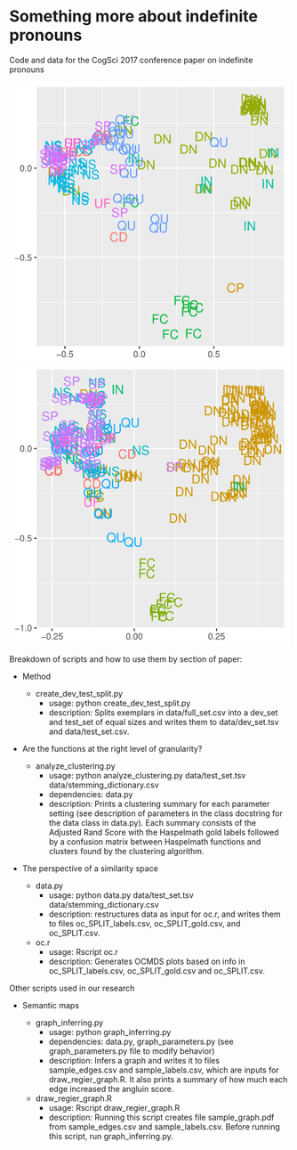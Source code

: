 # Something more about indefinite pronouns
Code and data for the CogSci 2017 conference paper on indefinite pronouns


![alt-text-1](/graphs/onto=body_dim=2_oc_SPLIT_annotations.png "People")![alt-text-2](/graphs/onto=thing_dim=2_oc_SPLIT_annotations.png "Things")


Breakdown of scripts and how to use them by section of paper:

* Method
	- create_dev_test_split.py
		- usage: python create_dev_test_split.py
		- description: Splits exemplars in data/full_set.csv into a dev_set and test_set of equal sizes and writes them to data/dev_set.tsv and data/test_set.csv.

* Are the functions at the right level of granularity?
	- analyze_clustering.py
		- usage: python analyze_clustering.py data/test_set.tsv data/stemming_dictionary.csv
		- dependencies: data.py
		- description: Prints a clustering summary for each parameter setting (see description of parameters in the class docstring for the data class in data.py). Each summary consists of the Adjusted Rand Score with the Haspelmath gold labels followed by a confusion matrix between Haspelmath functions and clusters found by the clustering algorithm.

* The perspective of a similarity space
	- data.py
		- usage: python data.py data/test_set.tsv data/stemming_dictionary.csv
		- description: restructures data as input for oc.r, and writes them to files oc_SPLIT_labels.csv, oc_SPLIT_gold.csv, and oc_SPLIT.csv.
	- oc.r
		- usage: Rscript oc.r
		- description: Generates OCMDS plots based on info in oc_SPLIT_labels.csv, oc_SPLIT_gold.csv and oc_SPLIT.csv.

Other scripts used in our research

* Semantic maps

	- graph_inferring.py
		- usage: python graph_inferring.py
		- dependencies: data.py, graph_parameters.py (see graph_parameters.py file to modify behavior)
		- description: Infers a graph and writes it to files sample_edges.csv and sample_labels.csv, which are inputs for draw_regier_graph.R. It also prints a summary of how much each edge increased the angluin score.
	- draw_regier_graph.R
		- usage: Rscript draw_regier_graph.R
		- description: Running this script creates file sample_graph.pdf from sample_edges.csv and sample_labels.csv. Before running this script, run graph_inferring.py.
